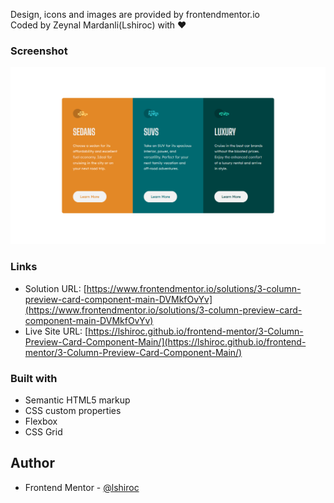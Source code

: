 Design, icons and images are provided by frontendmentor.io                    
Coded by Zeynal Mardanli(Lshiroc) with ❤️

### Screenshot

![](./screenshot.png)

### Links

- Solution URL: [https://www.frontendmentor.io/solutions/3-column-preview-card-component-main-DVMkfOvYv](https://www.frontendmentor.io/solutions/3-column-preview-card-component-main-DVMkfOvYv)
- Live Site URL: [https://lshiroc.github.io/frontend-mentor/3-Column-Preview-Card-Component-Main/](https://lshiroc.github.io/frontend-mentor/3-Column-Preview-Card-Component-Main/)

### Built with

- Semantic HTML5 markup
- CSS custom properties
- Flexbox
- CSS Grid

## Author

- Frontend Mentor - [@lshiroc](https://www.frontendmentor.io/profile/lshiroc)
